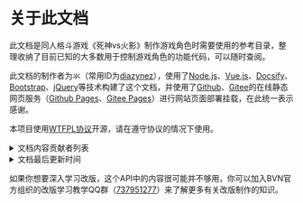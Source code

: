 <!-- about.md -->

# 关于此文档

此文档是同人格斗游戏《死神vs火影》制作游戏角色时需要使用的参考目录，整理收纳了目前已知的大多数用于控制游戏角色的功能代码，可以随时查阅。

此文档的制作者为氺（常用ID为[diazynez](https://space.bilibili.com/86159801)），使用了[Node.js](https://nodejs.org/en/)、[Vue.js](https://vuejs.org/index.html)、[Docsify](https://docsify.js.org/#/)、[Bootstrap](https://getbootstrap.com/)、[jQuery](https://jquery.com/)等技术构建了这个文档，并使用了[Github](https://github.com/)、[Gitee](https://gitee.com/)的在线静态网页服务（[Github Pages](https://pages.github.com/)、[Gitee Pages](https://gitee.com/help/articles/4136)）进行网站页面部署挂载，在此统一表示感谢。

本项目使用[WTFPL协议](http://www.wtfpl.net/)开源，请在遵守协议的情况下使用。

<details>
<summary>文档内容贡献者列表</summary>


- 剑jian（2017.07.19）
	- 编写Fighter控制器和Mc控制器部分的基础类接口
- 小皮（2017.08.09）
	- 将已有的部分接口整理成文档
	- 编写Effect控制器部分的大多数接口
- 氺（2018.11.10）
	- 补充完整上述的接口
	- 编写剩余的全部接口
	- 制作复杂接口辅助编写工具
	- 完成在线版API程序设计

</details>

<details>
<summary>文档最后更新时间</summary>


| **条目名称** | **完成度** | **最后更新时间** |
| ------------ | ---------- | ---------------- |
| 人物控制器   | 99%        | 2023.01.28       |
| 其他控制器   | 100%       | 2023.01.08       |
| 核心对象类   | 100%       | 2023.01.07       |
| 数据模型类   | 100%       | 2023.04.21       |
| 抽象接口类   | 3%         | 2022.04.21       |
| 底层工具类   | 0%         | 2022.06.28       |

</details>



如果你想要深入学习改版，这个API中的内容很可能并不够用，你可以加入BVN官方组织的改版学习教学QQ群（[737951277](https://jq.qq.com/?_wv=1027&k=3hAvQPtz)）来了解更多有关改版制作的知识。